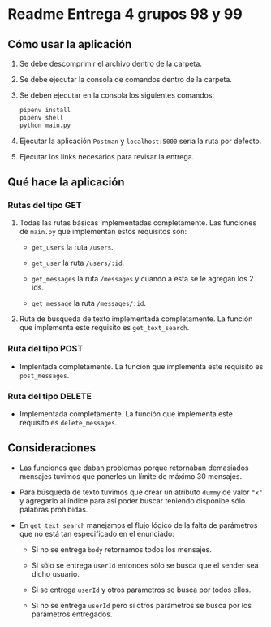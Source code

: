 # Readme Entrega 4 grupos 98 y 99

## Cómo usar la aplicación

1. Se debe descomprimir el archivo dentro de la carpeta.

2. Se debe ejecutar la consola de comandos dentro de la carpeta.

3. Se deben ejecutar en la consola los siguientes comandos:

    ``` python
    pipenv install
    pipenv shell
    python main.py
    ```

4. Ejecutar la aplicación `Postman` y `localhost:5000` sería la ruta por defecto.

5. Ejecutar los links necesarios para revisar la entrega.

## Qué hace la aplicación

### Rutas del tipo GET

1. Todas las rutas básicas implementadas completamente. Las funciones de `main.py` que implementan estos requisitos son:

    - `get_users` la ruta `/users`.

    - `get_user` la ruta `/users/:id`.

    - `get_messages` la ruta `/messages` y cuando a esta se le agregan los 2 ids.

    - `get_message` la ruta `/messages/:id`.

2. Ruta de búsqueda de texto implementada completamente. La función que implementa este requisito es `get_text_search`.

### Ruta del tipo POST

- Implentada completamente. La función que implementa este requisito es `post_messages`.

### Ruta del tipo  DELETE

- Implementada completamente. La función que implementa este requisito es `delete_messages`.

## Consideraciones

- Las funciones que daban problemas porque retornaban demasiados mensajes tuvimos que ponerles un límite de máximo 30 mensajes.

- Para búsqueda de texto tuvimos que crear un atributo `dummy` de valor `"x"` y agregarlo al índice para así poder buscar teniendo disponibe sólo palabras prohibidas.

- En `get_text_search` manejamos el flujo lógico de la falta de parámetros que no está tan especificado en el enunciado:

  - Si no se entrega `body` retornamos todos los mensajes.

  - Si sólo se entrega `userId` entonces sólo se busca que el sender sea dicho usuario.

  - Si se entrega `userId` y otros parámetros se busca por todos ellos.

  - Si no se entrega `userId` pero sí otros parámetros se busca por los parámetros entregados.
